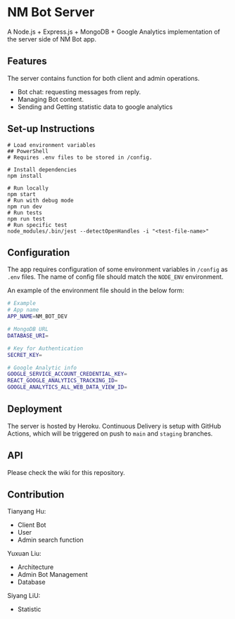 # **NM Bot Server**

A Node.js + Express.js + MongoDB + Google Analytics implementation of the server side of NM Bot app.

## **Features**

The server contains function for both client and admin operations.

- Bot chat: requesting messages from reply.
- Managing Bot content.
- Sending and Getting statistic data to google analytics

## **Set-up Instructions**

```shell
# Load environment variables
## PowerShell
# Requires .env files to be stored in /config.

# Install dependencies
npm install

# Run locally
npm start
# Run with debug mode
npm run dev
# Run tests
npm run test
# Run specific test
node_modules/.bin/jest --detectOpenHandles -i "<test-file-name>"
```

## **Configuration**

The app requires configuration of some environment variables in `/config` as `.env` files. The name of config file should match the `NODE_ENV` environment.

An example of the environment file should in the below form:

```sh
# Example
# App name
APP_NAME=NM_BOT_DEV

# MongoDB URL
DATABASE_URI=

# Key for Authentication
SECRET_KEY=

# Google Analytic info
GOOGLE_SERVICE_ACCOUNT_CREDENTIAL_KEY=
REACT_GOOGLE_ANALYTICS_TRACKING_ID=
GOOGLE_ANALYTICS_ALL_WEB_DATA_VIEW_ID=
```

## **Deployment**

The server is hosted by Heroku. Continuous Delivery is setup with GitHub Actions, which will be triggered on push to `main` and `staging` branches.

## **API**

Please check the wiki for this repository.

## **Contribution**

Tianyang Hu:
 - Client Bot
 - User
 - Admin search function

Yuxuan Liu:
 - Architecture
 - Admin Bot Management
 - Database

Siyang LiU:
 - Statistic
